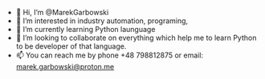 - 👋 Hi, I’m @MarekGarbowski
- 👀 I’m interested in industry automation, programing, 
- 🌱 I’m currently learning Python launguage
- 💞️ I’m looking to collaborate on everything which help me to learn Python to be developer of that language.
- 📫 You can reach me by phone +48 798812875 or email: marek.garbowski@proton.me

<!---
MarekGarbowski/MarekGarbowski is a ✨ special ✨ repository because its `README.md` (this file) appears on your GitHub profile.
You can click the Preview link to take a look at your changes.
--->
